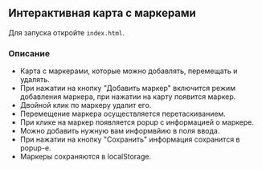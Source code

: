## Интерактивная карта с маркерами

Для запуска откройте `index.html`.

### Описание

- Карта с маркерами, которые можно добавлять, перемещать и удалять.
- При нажатии на кнопку "Добавить маркер" включится режим добавления маркера, при нажатии на карту появится маркер.
- Двойной клик по маркеру удалит его.
- Перемещение маркера осуществляется перетаскиванием.
- При клике на маркер появляется popup с информацией о маркере.
- Можно добавить нужную вам информвйию в поля ввода.
- При нажатии на кнопку "Сохранить" информация сохранится в popup-e.
- Маркеры сохраняются в localStorage.
